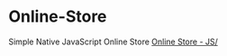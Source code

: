 # Online-Store
Simple Native JavaScript Online Store
<a href="alameerashrafjs.000webhostapp.com">Online Store - JS/</a>
<br/>

